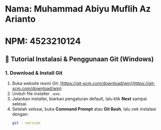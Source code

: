 # Nama: Muhammad Abiyu Muflih Az Arianto  
# NPM: 4523210124  

## 📌 Tutorial Instalasi & Penggunaan Git (Windows)

### 1. Download & Install Git
1. Buka website resmi Git: [https://git-scm.com/download/win](https://git-scm.com/download/win)  
2. Unduh file installer `.exe`.  
3. Jalankan installer, biarkan pengaturan default, lalu klik **Next** sampai selesai.  
4. Setelah selesai, buka **Command Prompt** atau **Git Bash**, lalu cek instalasi dengan:
   ```bash
   git --version
